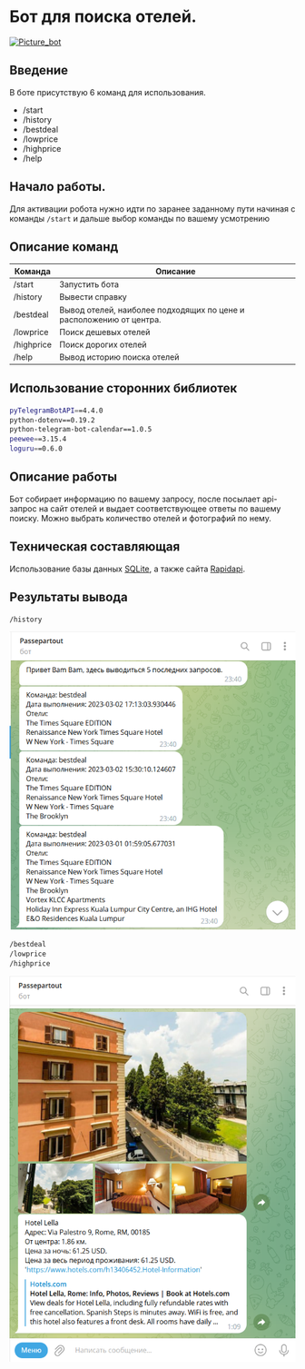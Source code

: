 # Бот для поиска отелей.

[![Picture_bot](https://umi.ru/images/cms/data/blog/01-tg-bot.jpg)](https://t.me/HannuMantanaBot)

## Введение

В боте присутствую 6 команд для использования.

- /start
- /history
- /bestdeal
- /lowprice
- /highprice
- /help

## Начало работы.

Для активации робота нужно идти по заранее заданному пути начиная с команды `/start` и дальше выбор команды по вашему
усмотрению

## Описание команд

| Команда | Описание |
| ------ | ------ |
| /start | Запустить бота |
| /history | Вывести справку |
| /bestdeal | Вывод отелей, наиболее подходящих по цене и расположению от центра. |
| /lowprice | Поиск дешевых отелей |
| /highprice | Поиск дорогих отелей |
| /help | Вывод историю поиска отелей |

## Использование сторонних библиотек

```sh
pyTelegramBotAPI==4.4.0
python-dotenv==0.19.2
python-telegram-bot-calendar==1.0.5
peewee==3.15.4
loguru==0.6.0
```

## Описание работы

Бот собирает информацию по вашему запросу, после посылает api-запрос на сайт отелей и выдает соответствующее ответы по
вашему поиску. Можно выбрать количество отелей и фотографий по нему.

## Техническая составляющая

Использование базы данных [SQLite](https://www.sqlite.org/index.html), а также сайта [Rapidapi](https://rapidapi.com/).

## Результаты вывода

```sh
/history
```

[![Picture_command_history](https://github.com/Bambaleil/bot/blob/master/readme_assets/history.png)](https://t.me/HannuMantanaBot)

```sh
/bestdeal
/lowprice
/highprice
```

[![Picture_all_command_result_find_hotel](https://github.com/Bambaleil/bot/blob/master/readme_assets/all_command_hotels.png)](https://t.me/HannuMantanaBot)
